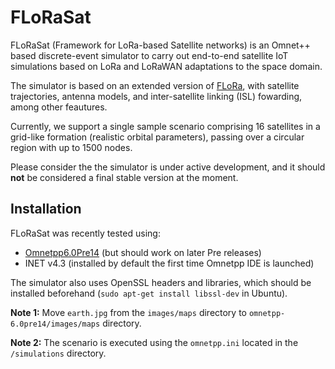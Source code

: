 # FLoRaSat

FLoRaSat (Framework for LoRa-based Satellite networks) is an Omnet++ based discrete-event simulator to carry out end-to-end satellite IoT simulations based on LoRa and LoRaWAN adaptations to the space domain.

The simulator is based on an extended version of [FLoRa](https://flora.aalto.fi/), with satellite trajectories, antenna models, and inter-satellite linking (ISL) fowarding, among other feautures.

Currently, we support a single sample scenario comprising 16 satellites in a grid-like formation (realistic orbital parameters), passing over a circular region with up to 1500 nodes.

Please consider the the simulator is under active development, and it should **not** be considered a final stable version at the moment.

## Installation

FLoRaSat was recently tested using: 
- [Omnetpp6.0Pre14](https://omnetpp.org/download/preview) (but should work on later Pre releases)
- INET v4.3 (installed by default the first time Omnetpp IDE is launched)

 The simulator also uses OpenSSL headers and libraries, which should be installed beforehand (`sudo apt-get install libssl-dev` in Ubuntu).
 
 **Note 1:** Move `earth.jpg` from  the `images/maps` directory to `omnetpp-6.0pre14/images/maps` directory.

 **Note 2:** The scenario is executed using the `omnetpp.ini` located in the `/simulations` directory.
